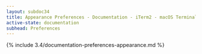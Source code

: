 ```yaml
---
layout: subdoc34
title: Appearance Preferences - Documentation - iTerm2 - macOS Terminal Replacement
active-state: documentation
subhead: Preferences
---
```

{% include 3.4/documentation-preferences-appearance.md %}
